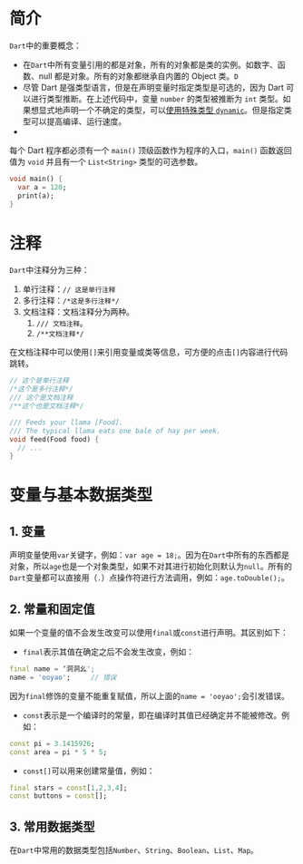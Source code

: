 # 简介

`Dart`中的重要概念：

- 在`Dart`中所有变量引用的都是对象，所有的对象都是类的实例。如数字、函数、null 都是对象。所有的对象都继承自内置的 Object 类。`D`
- 尽管 Dart 是强类型语言，但是在声明变量时指定类型是可选的，因为 Dart 可以进行类型推断。在上述代码中，变量 `number` 的类型被推断为 `int` 类型。如果想显式地声明一个不确定的类型，可以[使用特殊类型 `dynamic`](https://dart.cn/guides/language/effective-dart/design#do-annotate-with-object-instead-of-dynamic-to-indicate-any-object-is-allowed)。但是指定类型可以提高编译、运行速度。
- 

每个 Dart 程序都必须有一个 `main()` 顶级函数作为程序的入口，`main()` 函数返回值为 `void` 并且有一个 `List<String>` 类型的可选参数。

```dart
void main() {
  var a = 120;
  print(a);
}
```



# 注释

`Dart`中注释分为三种：

1. 单行注释：`// 这是单行注释` 
2. 多行注释：`/*这是多行注释*/`
3. 文档注释：文档注释分为两种。
   1. `/// 文档注释`。
   2. `/**文档注释*/`

在文档注释中可以使用`[]`来引用变量或类等信息，可方便的点击`[]`内容进行代码跳转。

```dart
// 这个是单行注释
/*这个是多行注释*/
/// 这个是文档注释
/**这个也是文档注释*/

/// Feeds your llama [Food].
/// The typical llama eats one bale of hay per week.
void feed(Food food) {
  // ...
}
```



# 变量与基本数据类型

## 1. 变量

声明变量使用`var`关键字，例如：`var age = 18;`。因为在`Dart`中所有的东西都是对象，所以`age`也是一个对象类型，如果不对其进行初始化则默认为`null`。所有的 `Dart`变量都可以直接用（`.`）点操作符进行方法调用，例如：`age.toDouble();`。

## 2. 常量和固定值

如果一个变量的值不会发生改变可以使用`final`或`const`进行声明。其区别如下：

- `final`表示其值在确定之后不会发生改变，例如：

```dart
final name = ‘洞洞幺';
name = 'ooyao'; 	// 错误
```

因为`final`修饰的变量不能重复赋值，所以上面的`name = 'ooyao';`会引发错误。

- `const`表示是一个编译时的常量，即在编译时其值已经确定并不能被修改。例如：

```dart
const pi = 3.1415926;
const area = pi * 5 * 5;
```



- `const[]`可以用来创建常量值，例如：

```dart
final stars = const[1,2,3,4];
const buttons = const[];
```

## 3. 常用数据类型

在`Dart`中常用的数据类型包括`Number`、`String`、`Boolean`、`List`、`Map`。















































































